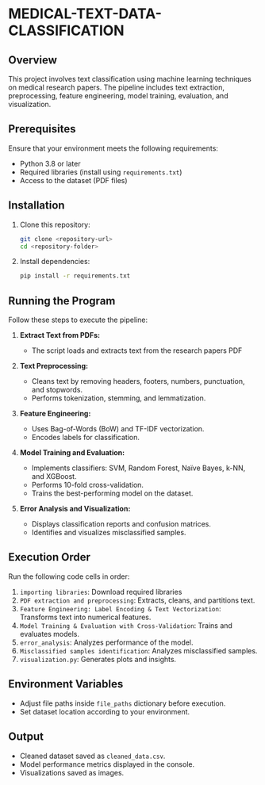# MEDICAL-TEXT-DATA-CLASSIFICATION

## Overview

This project involves text classification using machine learning techniques on medical research papers. The pipeline includes text extraction, preprocessing, feature engineering, model training, evaluation, and visualization.

## Prerequisites

Ensure that your environment meets the following requirements:

- Python 3.8 or later
- Required libraries (install using `requirements.txt`)
- Access to the dataset (PDF files)

## Installation

1. Clone this repository:
   ```sh
   git clone <repository-url>
   cd <repository-folder>
   ```
2. Install dependencies:
   ```sh
   pip install -r requirements.txt
   ```

## Running the Program

Follow these steps to execute the pipeline:

1. **Extract Text from PDFs:**

   - The script loads and extracts text from the research papers PDF

2. **Text Preprocessing:**

   - Cleans text by removing headers, footers, numbers, punctuation, and stopwords.
   - Performs tokenization, stemming, and lemmatization.

3. **Feature Engineering:**

   - Uses Bag-of-Words (BoW) and TF-IDF vectorization.
   - Encodes labels for classification.

4. **Model Training and Evaluation:**

   - Implements classifiers: SVM, Random Forest, Naïve Bayes, k-NN, and XGBoost.
   - Performs 10-fold cross-validation.
   - Trains the best-performing model on the dataset.

5. **Error Analysis and Visualization:**

   - Displays classification reports and confusion matrices.
   - Identifies and visualizes misclassified samples.

## Execution Order

Run the following code cells in order:

1. `importing libraries`: Download required libraries
2. `PDF extraction and preprocessing`: Extracts, cleans, and partitions text.
3. `Feature Engineering: Label Encoding & Text Vectorization`: Transforms text into numerical features.
4. `Model Training & Evaluation with Cross-Validation`: Trains and evaluates models.
5. `error_analysis`: Analyzes performance of the model.
6. `Misclassified samples identification`: Analyzes misclassified samples.
7. `visualization.py`: Generates plots and insights.

## Environment Variables

- Adjust file paths inside `file_paths` dictionary before execution.
- Set dataset location according to your environment.

## Output

- Cleaned dataset saved as `cleaned_data.csv`.
- Model performance metrics displayed in the console.
- Visualizations saved as images.
